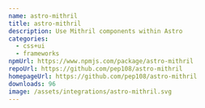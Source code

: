 ```yaml
---
name: astro-mithril
title: astro-mithril
description: Use Mithril components within Astro
categories:
  - css+ui
  - frameworks
npmUrl: https://www.npmjs.com/package/astro-mithril
repoUrl: https://github.com/pep108/astro-mithril
homepageUrl: https://github.com/pep108/astro-mithril
downloads: 96
image: /assets/integrations/astro-mithril.svg
---
```

